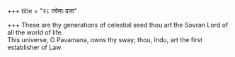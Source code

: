 +++
title = "२८ तवेमाः प्रजा"

+++
These are thy generations of celestial seed thou art the Sovran Lord of all the world of life.  
     This universe, O Pavamana, owns thy sway; thou, Indu, art the first establisher of Law.